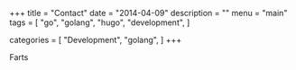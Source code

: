 +++
title = "Contact"
date = "2014-04-09"
description = ""
menu = "main"
tags = [
    "go",
    "golang",
    "hugo",
    "development",
]

categories = [
    "Development",
    "golang",
]
+++


Farts

